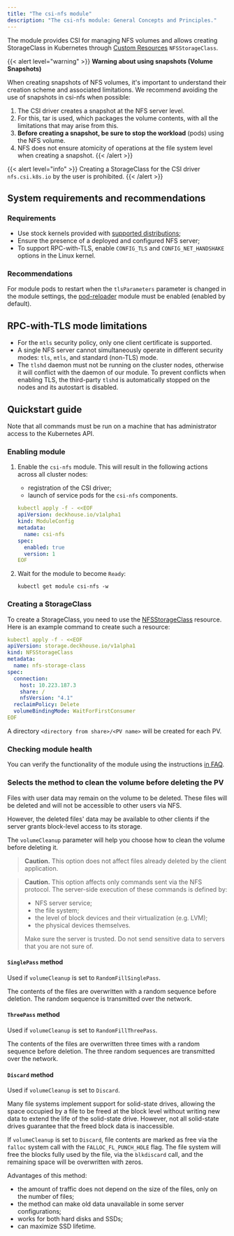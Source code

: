 ```yaml
---
title: "The csi-nfs module"
description: "The csi-nfs module: General Concepts and Principles."
---
```


The module provides CSI for managing NFS volumes and allows creating StorageClass in Kubernetes through [Custom Resources](./cr.html#nfsstorageclass) `NFSStorageClass`.

{{< alert level="warning" >}}
**Warning about using snapshots (Volume Snapshots)**

When creating snapshots of NFS volumes, it's important to understand their creation scheme and associated limitations. We recommend avoiding the use of snapshots in csi-nfs when possible:

1. The CSI driver creates a snapshot at the NFS server level.
2. For this, tar is used, which packages the volume contents, with all the limitations that may arise from this.
3. **Before creating a snapshot, be sure to stop the workload** (pods) using the NFS volume.
4. NFS does not ensure atomicity of operations at the file system level when creating a snapshot.
{{< /alert >}}

{{< alert level="info" >}}
Creating a StorageClass for the CSI driver `nfs.csi.k8s.io` by the user is prohibited.
{{< /alert >}}

## System requirements and recommendations

### Requirements

- Use stock kernels provided with [supported distributions](https://deckhouse.io/documentation/v1/supported_versions.html#linux);
- Ensure the presence of a deployed and configured NFS server;
- To support RPC-with-TLS, enable `CONFIG_TLS` and `CONFIG_NET_HANDSHAKE` options in the Linux kernel.

### Recommendations

For module pods to restart when the `tlsParameters` parameter is changed in the module settings, the [pod-reloader](https://deckhouse.io/products/kubernetes-platform/documentation/v1/modules/pod-reloader) module must be enabled (enabled by default).

## RPC-with-TLS mode limitations

- For the `mtls` security policy, only one client certificate is supported.
- A single NFS server cannot simultaneously operate in different security modes: `tls`, `mtls`, and standard (non-TLS) mode.
- The `tlshd` daemon must not be running on the cluster nodes, otherwise it will conflict with the daemon of our module. To prevent conflicts when enabling TLS, the third-party `tlshd` is automatically stopped on the nodes and its autostart is disabled.

## Quickstart guide

Note that all commands must be run on a machine that has administrator access to the Kubernetes API.

### Enabling module

1. Enable the `csi-nfs` module. This will result in the following actions across all cluster nodes:
   - registration of the CSI driver;
   - launch of service pods for the `csi-nfs` components.

   ```yaml
   kubectl apply -f - <<EOF
   apiVersion: deckhouse.io/v1alpha1
   kind: ModuleConfig
   metadata:
     name: csi-nfs
   spec:
     enabled: true
     version: 1
   EOF
   ```

2. Wait for the module to become `Ready`:

   ```shell
   kubectl get module csi-nfs -w
   ```

### Creating a StorageClass

To create a StorageClass, you need to use the [NFSStorageClass](./cr.html#nfsstorageclass) resource. Here is an example command to create such a resource:

```yaml
kubectl apply -f - <<EOF
apiVersion: storage.deckhouse.io/v1alpha1
kind: NFSStorageClass
metadata:
  name: nfs-storage-class
spec:
  connection:
    host: 10.223.187.3
    share: /
    nfsVersion: "4.1"
  reclaimPolicy: Delete
  volumeBindingMode: WaitForFirstConsumer
EOF
```

A directory `<directory from share>/<PV name>` will be created for each PV.

### Checking module health

You can verify the functionality of the module using the instructions [in FAQ](./faq.html#how-to-check-module-health).

### Selects the method to clean the volume before deleting the PV

Files with user data may remain on the volume to be deleted. These files will be deleted and will not be accessible to other users via NFS.

However, the deleted files' data may be available to other clients if the server grants block-level access to its storage.

The `volumeCleanup` parameter will help you choose how to clean the volume before deleting it.

> **Caution.** This option does not affect files already deleted by the client application.

> **Caution.** This option affects only commands sent via the NFS protocol. The server-side execution of these commands is defined by:
>
> - NFS server service;
> - the file system;
> - the level of block devices and their virtualization (e.g. LVM);
> - the physical devices themselves.
>
> Make sure the server is trusted. Do not send sensitive data to servers that you are not sure of.

#### `SinglePass` method

Used if `volumeCleanup` is set to `RandomFillSinglePass`.

The contents of the files are overwritten with a random sequence before deletion. The random sequence is transmitted over the network.

#### `ThreePass` method

Used if `volumeCleanup` is set to `RandomFillThreePass`.

The contents of the files are overwritten three times with a random sequence before deletion. The three random sequences are transmitted over the network.

#### `Discard` method

Used if `volumeCleanup` is set to `Discard`.

Many file systems implement support for solid-state drives, allowing the space occupied by a file to be freed at the block level without writing new data to extend the life of the solid-state drive. However, not all solid-state drives guarantee that the freed block data is inaccessible.

If `volumeCleanup` is set to `Discard`, file contents are marked as free via the `falloc` system call with the `FALLOC_FL_PUNCH_HOLE` flag. The file system will free the blocks fully used by the file, via the `blkdiscard` call, and the remaining space will be overwritten with zeros.

Advantages of this method:

- the amount of traffic does not depend on the size of the files, only on the number of files;
- the method can make old data unavailable in some server configurations;
- works for both hard disks and SSDs;
- can maximize SSD lifetime.
